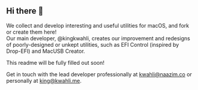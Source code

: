 ## Hi there 👋
We collect and develop interesting and useful utilities for macOS, and fork or create them here! </br>
Our main developer, @kingkwahli, creates our improvement and redesigns of poorly-designed or unkept utilities, such as EFI Control (inspired by Drop-EFI) and MacUSB Creator.

This readme will be fully filled out soon!

Get in touch with the lead developer professionally at [kwahli@naazim.co](mailto:kwahli@naazim.co) or personally at [king@kwahli.me](mailto:king@kwahli.me).
<!--
**macOSUtilities/macOSUtilities** is a ✨ _special_ ✨ repository because its `README.md` (this file) appears on your GitHub profile.

Here are some ideas to get you started:

- 🔭 I’m currently working on ...
- 🌱 I’m currently learning ...
- 👯 I’m looking to collaborate on ...
- 🤔 I’m looking for help with ...
- 💬 Ask me about ...
- 📫 How to reach me: ...
- 😄 Pronouns: ...
- ⚡ Fun fact: ...
-->
